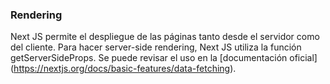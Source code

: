 ### Rendering

Next JS permite el despliegue de las páginas tanto desde el servidor como del cliente. Para hacer server-side rendering, Next JS utiliza la función getServerSideProps. Se puede revisar el uso en la [documentación oficial] (https://nextjs.org/docs/basic-features/data-fetching).
